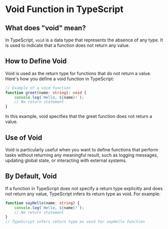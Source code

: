 # Void Function in TypeScript

## What does "void" mean?

In TypeScript, `void` is a data type that represents the absence of any type. It is used to indicate that a function does not return any value.

## How to Define Void

Void is used as the return type for functions that do not return a value. Here's how you define a void function in TypeScript:

```typescript
// Example of a void function
function greet(name: string): void {
    console.log(`Hello, ${name}!`);
    // No return statement
}
```

In this example, void specifies that the greet function does not return a value.

## Use of Void

Void is particularly useful when you want to define functions that perform tasks without returning any meaningful result, such as logging messages, updating global state, or interacting with external systems.

## By Default, Void

If a function in TypeScript does not specify a return type explicitly and does not return any value, TypeScript infers its return type as void. For example:

```typescript
function sayHello(name: string) {
    console.log(`Hello, ${name}!`);
    // No return statement
}
// TypeScript infers return type as void for sayHello function
```
